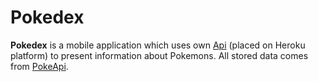 # Pokedex
**Pokedex** is a mobile application which uses own [Api](https://github.com/Blazevarjo/Pokedex.Api) (placed on Heroku platform) to present information about Pokemons. 
All stored data comes from [PokeApi](https://pokeapi.co/).

